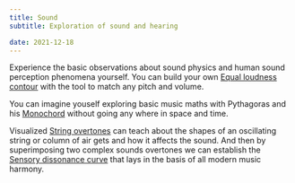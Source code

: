 ```yaml
---
title: Sound
subtitle: Exploration of sound and hearing

date: 2021-12-18
---
```


Experience the basic observations about sound physics and human sound perception phenomena yourself. You can build your own [Equal loudness contour](./loudness/index.md) with the tool to match any pitch and volume.

You can imagine youself exploring basic music maths with Pythagoras and his [Monochord](./monochord/index.md) without going any where in space and time. 

Visualized [String overtones](./overtones/index.md) can teach about the shapes of an oscillating string or column of air gets and how it affects the sound. And then by superimposing two complex sounds overtones we can establish the [Sensory dissonance curve](./dissonance/index.md) that lays in the basis of all modern music harmony.